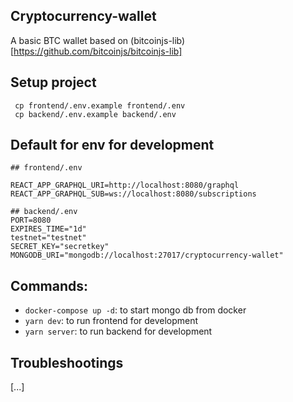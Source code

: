 ## Cryptocurrency-wallet
A basic BTC wallet based on (bitcoinjs-lib)[https://github.com/bitcoinjs/bitcoinjs-lib]

## Setup project

```
 cp frontend/.env.example frontend/.env
 cp backend/.env.example backend/.env
```

## Default for env for development

```
## frontend/.env

REACT_APP_GRAPHQL_URI=http://localhost:8080/graphql
REACT_APP_GRAPHQL_SUB=ws://localhost:8080/subscriptions
```

```
## backend/.env
PORT=8080
EXPIRES_TIME="1d"
testnet="testnet"
SECRET_KEY="secretkey"
MONGODB_URI="mongodb://localhost:27017/cryptocurrency-wallet"
```


## Commands:
- `docker-compose up -d`: to start mongo db from docker
- `yarn dev`: to run frontend for development
- `yarn server`: to run backend for development

## Troubleshootings

[...]
